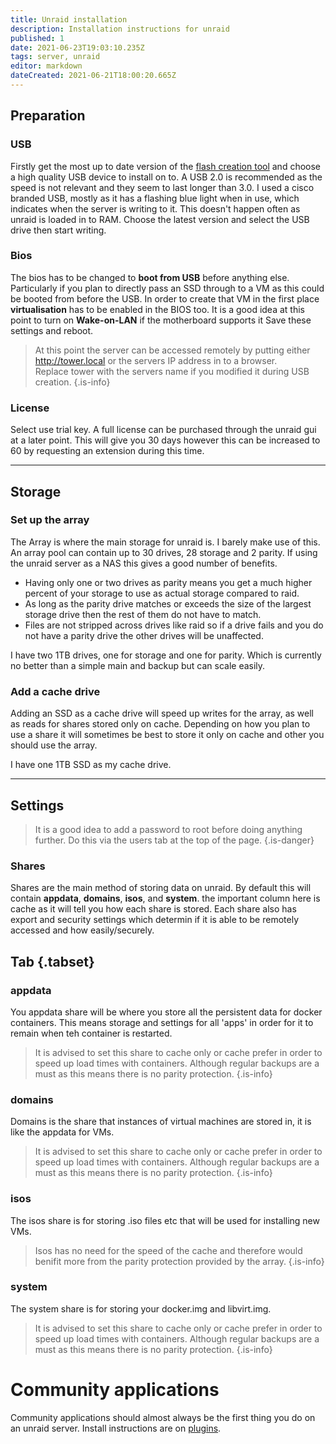 ```yaml
---
title: Unraid installation
description: Installation instructions for unraid
published: 1
date: 2021-06-23T19:03:10.235Z
tags: server, unraid
editor: markdown
dateCreated: 2021-06-21T18:00:20.665Z
---
```


## Preparation

### USB

Firstly get the most up to date version of the [flash creation tool](https://unraid.net/download) and choose a high quality USB device to install on to. A USB 2.0 is recommended as the speed is not relevant and they seem to last longer than 3.0. I used a cisco branded USB, mostly as it has a flashing blue light when in use, which indicates when the server is writing to it. This doesn't happen often as unraid is loaded in to RAM.
Choose the latest version and select the USB drive then start writing.

### Bios

The bios has to be changed to **boot from USB** before anything else. Particularly if you plan to directly pass an SSD through to a VM as this could be booted from before the USB.
In order to create that VM in the first place **virtualisation** has to be enabled in the BIOS too.
It is a good idea at this point to turn on **Wake-on-LAN** if the motherboard supports it
Save these settings and reboot.

> At this point the server can be accessed remotely by putting either <http://tower.local> or the servers IP address in to a browser.  
Replace tower with the servers name if you modified it during USB creation.
{.is-info}

### License

Select use trial key. A full license can be purchased through the unraid gui at a later point. This will give you 30 days however this can be increased to 60 by requesting an extension during this time.

---

## Storage

### Set up the array

The Array is where the main storage for unraid is. I barely make use of this.
An array pool can contain up to 30 drives, 28 storage and 2 parity. If using the unraid server as a NAS this gives a good number of benefits.

- Having only one or two drives as parity means you get a much higher percent of your storage to use as actual storage compared to raid.
- As long as the parity drive matches or exceeds the size of the largest storage drive then the rest of them do not have to match.
- Files are not stripped across drives like raid so if a drive fails and you do not have a parity drive the other drives will be unaffected.

I have two 1TB drives, one for storage and one for parity. Which is currently no better than a simple main and backup but can scale easily.

### Add a cache drive

Adding an SSD as a cache drive will speed up writes for the array, as well as reads for shares stored only on cache. Depending on how you plan to use a share it will sometimes be best to store it only on cache and other you should use the array.

I have one 1TB SSD as my cache drive.

---

## Settings

> It is a good idea to add a password to root before doing anything further. Do this via the users tab at the top of the page.
{.is-danger}

### Shares

Shares are the main method of storing data on unraid. By default this will contain **appdata**, **domains**, **isos**, and **system**. the important column here is cache as it will tell you how each share is stored.
Each share also has export and security settings which determin if it is able to be remotely accessed and how easily/securely.

## Tab {.tabset}

### appdata

You appdata share will be where you store all the persistent data for docker containers. This means storage and settings for all 'apps' in order for it to remain when teh container is restarted.

> It is advised to set this share to cache only or cache prefer in order to speed up load times with containers. Although regular backups are a must as this means there is no parity protection.
{.is-info}

### domains

Domains is the share that instances of virtual machines are stored in, it is like the appdata for VMs.

> It is advised to set this share to cache only or cache prefer in order to speed up load times with containers. Although regular backups are a must as this means there is no parity protection.
{.is-info}

### isos

The isos share is for storing .iso files etc that will be used for installing new VMs.

> Isos has no need for the speed of the cache and therefore would benifit more from the parity protection provided by the array.
{.is-info}

### system

The system share is for storing your docker.img and libvirt.img.

> It is advised to set this share to cache only or cache prefer in order to speed up load times with containers. Although regular backups are a must as this means there is no parity protection.
{.is-info}

# Community applications

Community applications should almost always be the first thing you do on an unraid server. Install instructions are on [plugins](/unraid/plugins).
